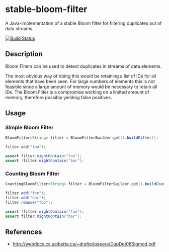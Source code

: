 # stable-bloom-filter
A Java-implementation of a stable Bloom filter for filtering duplicates out of data streams.

[![Build Status](https://travis-ci.org/jjedele/stable-bloom-filter.svg?branch=master)](https://travis-ci.org/jjedele/stable-bloom-filter)

## Description

Bloom Filters can be used to detect duplicates in streams of data elements.

The most obvious way of doing this would be retaining a list of IDs for all elements that have been seen.
For large numbers of elements this is not feasible since a large amount of memory would be necessary to retain all IDs.
The Bloom Filter is a compromise working on a limited amount of memory, therefore possibly yielding false positives.

## Usage

### Simple Bloom Filter

```java
BloomFilter<String> filter = BloomFilterBuilder.get().buildFilter();

filter.add("foo");

assert filter.mightContain("foo");
assert !filter.mightContain("bar");
```

### Counting Bloom Filter

```java
CountingBloomFilter<String> filter = BloomFilterBuilder.get().buildCountingFilter();

filter.add("foo");
filter.add("bar");
filter.remove("foo");

assert !filter.mightContain("foo");
assert filter.mightContain("bar");
```

## References

* http://webdocs.cs.ualberta.ca/~drafiei/papers/DupDet06Sigmod.pdf
